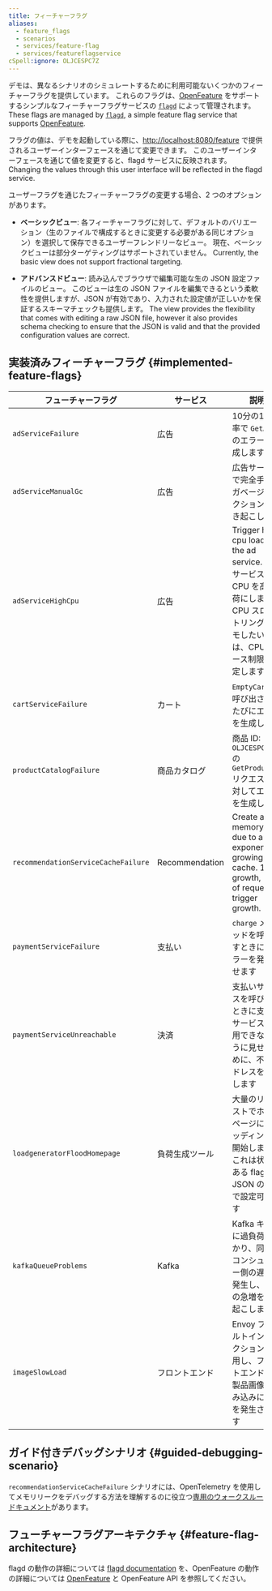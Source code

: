 ```yaml
---
title: フィーチャーフラグ
aliases:
  - feature_flags
  - scenarios
  - services/feature-flag
  - services/featureflagservice
cSpell:ignore: OLJCESPC7Z
---
```


デモは、異なるシナリオのシミュレートするために利用可能ないくつかのフィーチャーフラグを提供しています。
これらのフラグは、[OpenFeature](https://openfeature.dev) をサポートするシンプルなフィーチャーフラグサービスの [`flagd`](https://flagd.dev) によって管理されます。 These flags are managed by [`flagd`](https://flagd.dev), a simple
feature flag service that supports [OpenFeature](https://openfeature.dev).

フラグの値は、デモを起動している際に、<http://localhost:8080/feature> で提供されるユーザーインターフェースを通じて変更できます。
このユーザーインターフェースを通じて値を変更すると、flagd サービスに反映されます。 Changing the values
through this user interface will be reflected in the flagd service.

ユーザーフラグを通じたフィーチャーフラグの変更する場合、2 つのオプションがあります。

- **ベーシックビュー**: 各フィーチャーフラグに対して、デフォルトのバリエーション（生のファイルで構成するときに変更する必要がある同じオプション）を選択して保存できるユーザーフレンドリーなビュー。 現在、ベーシックビューは部分ターゲティングはサポートされていません。 Currently, the basic view does not
  support fractional targeting.

- **アドバンスドビュー**: 読み込んでブラウザで編集可能な生の JSON 設定ファイルのビュー。 このビューは生の JSON ファイルを編集できるという柔軟性を提供しますが、JSON が有効であり、入力された設定値が正しいかを保証するスキーマチェックも提供します。 The view provides the flexibility that
  comes with editing a raw JSON file, however it also provides schema checking
  to ensure that the JSON is valid and that the provided configuration values
  are correct.

## 実装済みフィーチャーフラグ {#implemented-feature-flags}

| フューチャーフラグ                           | サービス           | 説明                                                                                                                                                       |
| ----------------------------------- | -------------- | -------------------------------------------------------------------------------------------------------------------------------------------------------- |
| `adServiceFailure`                  | 広告             | 10分の1の確率で `GetAds` のエラーを生成します                                                                                                                            |
| `adServiceManualGc`                 | 広告             | 広告サービスで完全手動のガベージコレクションを引き起こします                                                                                                                           |
| `adServiceHighCpu`                  | 広告             | Trigger high cpu load in the ad service. 広告サービスで CPU を高負荷にします。 CPU スロットリングをデモしたい場合は、CPUリソース制限を設定します                                      |
| `cartServiceFailure`                | カート            | `EmptyCart` が呼び出されるたびにエラーを生成します                                                                                                                          |
| `productCatalogFailure`             | 商品カタログ         | 商品 ID: `OLJCESPC7Z` の `GetProduct` リクエストに対してエラーを生成します                                                                                    |
| `recommendationServiceCacheFailure` | Recommendation | Create a memory leak due to an exponentially growing cache. 1.4x growth, 50% of requests trigger growth. |
| `paymentServiceFailure`             | 支払い            | `charge` メソッドを呼び出すときに、エラーを発生させます                                                                                                                         |
| `paymentServiceUnreachable`         | 決済             | 支払いサービスを呼び出すときに支払いサービスが利用できないように見せるために、不正アドレスを使用します                                                                                                      |
| `loadgeneratorFloodHomepage`        | 負荷生成ツール        | 大量のリクエストでホームページにフラッディングを開始します。 これは状態である flagd JSON の変更で設定可能です                                                                                            |
| `kafkaQueueProblems`                | Kafka          | Kafka キューに過負荷がかかり、同時にコンシューマー側の遅延も発生し、ラグの急増を引き起こします                                                                                                       |
| `imageSlowLoad`                     | フロントエンド        | Envoy フォールトインジェクションを利用し、フロントエンドでの製品画像の読み込みに遅延を発生させます                                                                                                     |

## ガイド付きデバッグシナリオ {#guided-debugging-scenario}

`recommendationServiceCacheFailure` シナリオには、OpenTelemetry を使用してメモリリークをデバッグする方法を理解するのに役立つ[専用のウォークスルードキュメント](recommendation-cache/)があります。

## フューチャーフラグアーキテクチャ {#feature-flag-architecture}

flagd の動作の詳細については [flagd documentation](https://flagd.dev) を、OpenFeature の動作の詳細については [OpenFeature](https://openfeature.dev) と OpenFeature API を参照してください。
